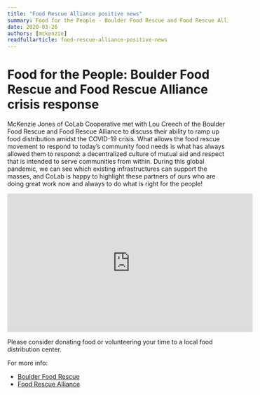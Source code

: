 ```yaml
---
title: "Food Rescue Alliance positive news"
summary: Food for the People - Boulder Food Rescue and Food Rescue Alliance crisis response
date: 2020-03-26
authors: [mckenzie]
readfullarticle: food-rescue-alliance-positive-news
---
```


# Food for the People: Boulder Food Rescue and Food Rescue Alliance crisis response

McKenzie Jones of CoLab Cooperative met with Lou Creech of the Boulder Food Rescue and Food Rescue Alliance to discuss their ability to ramp up food distribution amidst the COVID-19 crisis. What allows the food rescue movement to respond to today’s community food needs is what has always allowed them to respond: a decentralized culture of mutual aid and respect that is intended to serve communities from within. During this global pandemic, we can see which existing infrastructures can support the masses, and CoLab is happy to highlight these partners of ours who are doing great work now and always to do what is right for the people!

<iframe width="560" height="315" src="https://www.youtube.com/embed/ogIbmVq8UXs" frameborder="0" allow="accelerometer; autoplay; encrypted-media; gyroscope; picture-in-picture" allowfullscreen></iframe>

Please consider donating food or volunteering your time to a local food distribution center.

For more info:

* [Boulder Food Rescue](http://boulderfoodrescue.org/)
* [Food Rescue Alliance](http://foodrescuealliance.org/)
